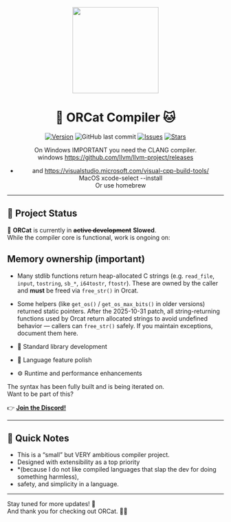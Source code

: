 <div align="center">

<img src="https://github.com/user-attachments/assets/02dfcb6a-84e6-4954-b9a8-e911f462359f" width="200"/>

# 🐋 ORCat Compiler 🐱

[![Version](https://img.shields.io/badge/ORCatCompiler‑VER-1.8‑Beta-blue)](https://github.com/MikaLorielle/Orcat-Lang)
![GitHub last commit](https://img.shields.io/github/last-commit/MikaLorielle/Orcat-lang)
[![Issues](https://img.shields.io/github/issues/MikaLorielle/Orcat-Lang.svg)](https://github.com/MikaLorielle/Orcat-Lang/issues)
[![Stars](https://img.shields.io/github/stars/MikaLorielle/Orcat-Lang.svg?style=social)](https://github.com/MikaLorielle/Orcat-Lang/stargazers)

On Windows IMPORTANT you need the CLANG compiler. <br>
windows https://github.com/llvm/llvm-project/releases <br>
- and https://visualstudio.microsoft.com/visual-cpp-build-tools/ <br>
MacOS xcode-select --install <br>
Or use homebrew <br>
</div>

---

## 🚧 Project Status
🐋
**ORCat** is currently in ~~**active development**~~ **Slowed**.  
While the compiler core is functional, work is ongoing on:
## Memory ownership (important)

- Many stdlib functions return heap-allocated C strings (e.g. `read_file`, `input`, `tostring`, `sb_*`, `i64tostr`, `ftostr`). These are owned by the caller and **must** be freed via `free_str()` in Orcat.
- Some helpers (like `get_os()` / `get_os_max_bits()` in older versions) returned static pointers. After the 2025-10-31 patch, all string-returning functions used by Orcat return allocated strings to avoid undefined behavior — callers can `free_str()` safely. If you maintain exceptions, document them here.

- 🧱 Standard library development  
- 🧬 Language feature polish  
- ⚙️ Runtime and performance enhancements

The syntax has been fully built and is being iterated on.  
Want to be part of this?

👉 **[Join the Discord!](https://discord.gg/zmnuz4h88x)**

---

## 📌 Quick Notes

- This is a “small” but VERY ambitious compiler project.
- Designed with extensibility as a top priority
- *(because I do not like compiled languages that slap the dev for doing something harmless),
- safety, and simplicity in a language.

---

Stay tuned for more updates! 🌟  
And thank you for checking out ORCat. 🐋🐱
